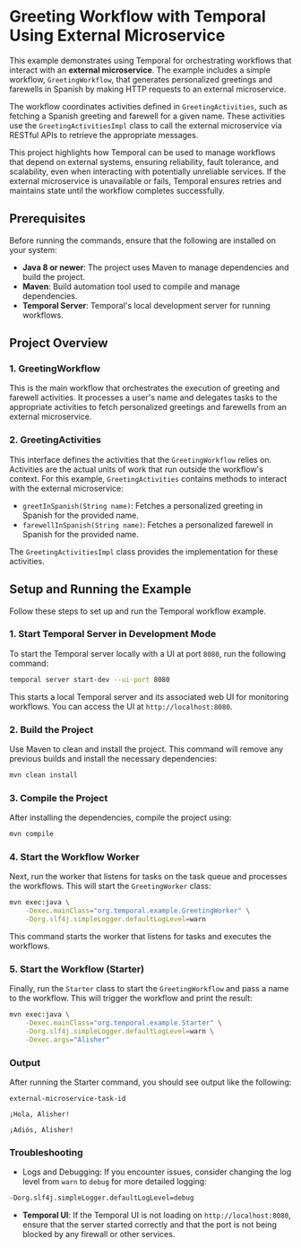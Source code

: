 # Greeting Workflow with Temporal Using External Microservice

This example demonstrates using Temporal for orchestrating workflows that interact with an **external microservice**. The example includes a simple workflow, `GreetingWorkflow`, that generates personalized greetings and farewells in Spanish by making HTTP requests to an external microservice.

The workflow coordinates activities defined in `GreetingActivities`, such as fetching a Spanish greeting and farewell for a given name. These activities use the `GreetingActivitiesImpl` class to call the external microservice via RESTful APIs to retrieve the appropriate messages.

This project highlights how Temporal can be used to manage workflows that depend on external systems, ensuring reliability, fault tolerance, and scalability, even when interacting with potentially unreliable services. If the external microservice is unavailable or fails, Temporal ensures retries and maintains state until the workflow completes successfully.

## Prerequisites

Before running the commands, ensure that the following are installed on your system:

- **Java 8 or newer**: The project uses Maven to manage dependencies and build the project.
- **Maven**: Build automation tool used to compile and manage dependencies.
- **Temporal Server**: Temporal's local development server for running workflows.

## Project Overview
### 1. GreetingWorkflow
This is the main workflow that orchestrates the execution of greeting and farewell activities. It processes a user's name and delegates tasks to the appropriate activities to fetch personalized greetings and farewells from an external microservice.

### 2. GreetingActivities
This interface defines the activities that the `GreetingWorkflow` relies on. Activities are the actual units of work that run outside the workflow's context. For this example, `GreetingActivities` contains methods to interact with the external microservice:

- `greetInSpanish(String name)`: Fetches a personalized greeting in Spanish for the provided name.
- `farewellInSpanish(String name)`: Fetches a personalized farewell in Spanish for the provided name.

The `GreetingActivitiesImpl` class provides the implementation for these activities.

## Setup and Running the Example

Follow these steps to set up and run the Temporal workflow example.

### 1. Start Temporal Server in Development Mode

To start the Temporal server locally with a UI at port `8080`, run the following command:

```bash
temporal server start-dev --ui-port 8080
```

This starts a local Temporal server and its associated web UI for monitoring workflows. You can access the UI at `http://localhost:8080`.

### 2. Build the Project

Use Maven to clean and install the project. This command will remove any previous builds and install the necessary dependencies:

```bash
mvn clean install
```

### 3. Compile the Project

After installing the dependencies, compile the project using:

```bash
mvn compile
```

### 4. Start the Workflow Worker

Next, run the worker that listens for tasks on the task queue and processes the workflows. This will start the `GreetingWorker` class:

```bash
mvn exec:java \
    -Dexec.mainClass="org.temporal.example.GreetingWorker" \
    -Dorg.slf4j.simpleLogger.defaultLogLevel=warn
```

This command starts the worker that listens for tasks and executes the workflows.

### 5. Start the Workflow (Starter)

Finally, run the `Starter` class to start the `GreetingWorkflow` and pass a name to the workflow. This will trigger the workflow and print the result:

```bash
mvn exec:java \
    -Dexec.mainClass="org.temporal.example.Starter" \
    -Dorg.slf4j.simpleLogger.defaultLogLevel=warn \
    -Dexec.args="Alisher"
```

### Output

After running the Starter command, you should see output like the following:

```
external-microservice-task-id

¡Hola, Alisher!

¡Adiós, Alisher!
```

### Troubleshooting

- Logs and Debugging: If you encounter issues, consider changing the log level from `warn` to `debug` for more detailed logging:

```bash
-Dorg.slf4j.simpleLogger.defaultLogLevel=debug
```

- **Temporal UI**: If the Temporal UI is not loading on `http://localhost:8080`, ensure that the server started correctly and that the port is not being blocked by any firewall or other services.

